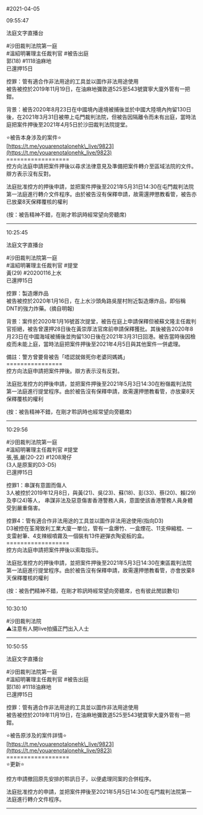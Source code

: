 #2021-04-05


09:55:47

法庭文字直播台

\#沙田裁判法院第一庭  
\#溫紹明署理主任裁判官 \#被告出庭  
郭(18) \#1118油麻地  
已還押15日  
  
控罪：管有適合作非法用途的工具並以圖作非法用途使用  
被告被控於2019年11月19日，在油麻地彌敦道525至543號寶寧大廈外管有一把鉗。  
  
背景：被告2020年8月23日在中國境內邊境被捕後並於中國大陸境內拘留130日後，在2021年3月31日被帶上屯門裁判法院，但被告因隔離令而未有出庭，當時法庭把案件押後至2021年4月5日於沙田裁判法院提堂。  
  
⭐️被告本身涉及的案件⭐️  
[https://t.me/youarenotalonehk\_live/9823](https://t.me/youarenotalonehk_live/9823)  
\==================  
控方向法庭申請把案件押後以尋求法律意見及準備把案件轉介至區域法院的文件。辯方表示沒有反對。  
  
法庭批准控方的押後申請，並把案件押後至2021年5月31日14:30在屯門裁判法院第一法庭進行轉介文件程序。由於被告沒有保釋申請，故需還押懲教看管，被告亦已放棄8天保釋覆核的權利  
  
(按：被告精神不錯，在剛才聆訊時經常望向旁聽席)

---
      
10:25:45

法庭文字直播台

\#沙田裁判法院第一庭  
\#溫紹明署理主任裁判官 \#提堂  
黃(29) \#20200116上水  
已還押15日  
  
控罪：製造爆炸品  
被告被控於2020年1月16日，在上水沙頭角路吳屋村附近製造爆炸品，即俗稱DNT的強力炸藥。(摘自明報)  
  
背景：案件於2020年1月16號首次提堂，被告在庭上申請保釋但被蘇文隆主任裁判官拒絕，被告曾還押28日後在黃崇厚法官席前申請保釋獲批。其後被告2020年8月23日在中國海域被捕後並拘留130日後在2021年3月31日回港。被告當時後因檢疫而未能上庭，當時法庭把案件押後至2021年4月5日與其他案件一併處理。  
  
備註：警方曾要脅被告「唔認就做死你老婆同媽媽」  
\================  
控方向法庭申請把案件押後。辯方表示沒有反對。  
  
法庭批准控方的押後申請，並把案件押後至2021年5月3日14:30在粉嶺裁判法院第一法庭進行提堂程序。由於被告沒有保釋申請，故需還押懲教看管，亦放棄8天保釋覆核的權利  
  
(按：被告精神不錯，在剛才聆訊時也經常望向旁聽席)

---
      
10:29:56



\#沙田裁判法院第一庭  
\#溫紹明署理主任裁判官 \#提堂  
張,張,嚴(20-22) \#1208灣仔  
(3人是原案的D3-D5)  
已還押15日  
  
控罪1：串謀有意圖而傷人  
3人被控於2019年12月8日，與黃(21)、吳(23)、蘇(18)、彭(33)、蔡(20)、賴(29)及李(24)等人， 串謀非法及惡意傷害香港警務人員，意圖使該香港警務人員身體受到嚴重傷害。  
  
控罪4：管有適合作非法用途的工具並以圖作非法用途使用(指向D3)  
D3被控在荃灣致利工業大廈一單位，管有一盒爆竹、一盒煙花、11支伸縮棍、一支雷射筆、4支辣椒噴霧及一個裝有13件避彈衣陶瓷板的盒。  
\==================  
控方向法庭申請把案件押後以索取指示。  
  
法庭批准控方的押後申請，並把案件押後至2021年5月3日14:30在東區裁判法院第一法庭進行提堂程序。由於被告沒有保釋申請，故需還押懲教看管，亦會放棄8天保釋覆核的權利  
  
(按：被告們精神不錯，在剛才聆訊時經常望向旁聽席，也有彼此閒談數句)

---
      
10:30:10



\#沙田裁判法院  
⚠️注意有人開live拍攝正門出入人士

---
      
10:50:55

法庭文字直播台

\#沙田裁判法院第一庭  
\#溫紹明署理主任裁判官 \#被告出庭  
郭(18) \#1118油麻地  
已還押15日  
  
控罪：管有適合作非法用途的工具並以圖作非法用途使用  
被告被控於2019年11月19日，在油麻地彌敦道525至543號寶寧大廈外管有一把鉗。  
  
⭐️被告原涉及的案件詳情⭐️  
[https://t.me/youarenotalonehk\_live/9823](https://t.me/youarenotalonehk_live/9823)  
\==================  
⭐️更新⭐️  
  
控方申請撤回原先安排的聆訊日子，以便處理同案的合併程序。  
  
法庭批准控方的申請，並把案件押後至2021年5月5日14:30在屯門裁判法院第一法庭進行轉介文件程序。

---
      